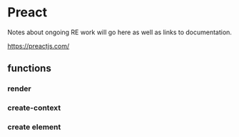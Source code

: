 # Preact

Notes about ongoing RE work will go here as well as links to documentation.

https://preactjs.com/

## functions

### render

### create-context

### create element
